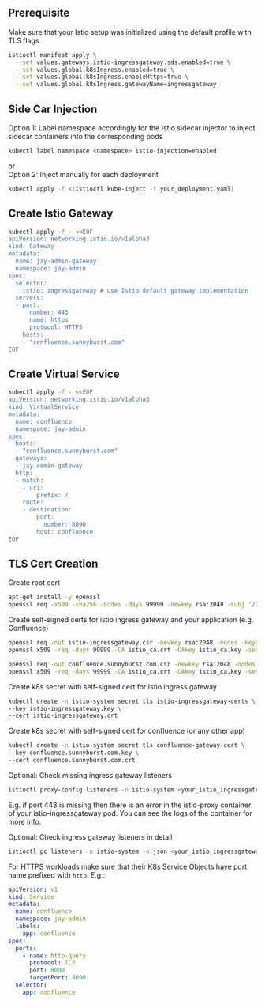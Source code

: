## Prerequisite
Make sure that your Istio setup was initialized using the default profile with TLS flags
```bash
istioctl manifest apply \
  --set values.gateways.istio-ingressgateway.sds.enabled=true \
  --set values.global.k8sIngress.enabled=true \
  --set values.global.k8sIngress.enableHttps=true \
  --set values.global.k8sIngress.gatewayName=ingressgateway
```

## Side Car Injection
Option 1: Label namespace accordingly for the Istio sidecar injector to inject sidecar containers into the corresponding pods  
```bash
kubectl label namespace <namespace> istio-injection=enabled
```
or  
Option 2: Inject manually for each deployment
```bash
kubectl apply -f <(istioctl kube-inject -f your_deployment.yaml)
```

## Create Istio Gateway
```bash
kubectl apply -f - <<EOF
apiVersion: networking.istio.io/v1alpha3
kind: Gateway
metadata:
  name: jay-admin-gateway
  namespace: jay-admin
spec:
  selector:
    istio: ingressgateway # use Istio default gateway implementation
  servers:
  - port:
      number: 443
      name: https
      protocol: HTTPS
    hosts:
    - "confluence.sunnyburst.com"
EOF
```

## Create Virtual Service
```bash
kubectl apply -f - <<EOF
apiVersion: networking.istio.io/v1alpha3
kind: VirtualService
metadata:
  name: confluence
  namespace: jay-admin
spec:
  hosts:
  - "confluence.sunnyburst.com"
  gateways:
  - jay-admin-gateway
  http:
  - match:
    - uri:
        prefix: /
    route:
    - destination:
        port:
          number: 8090
        host: confluence
EOF
```

## TLS Cert Creation
Create root cert
```bash
apt-get install -y openssl
openssl req -x509 -sha256 -nodes -days 99999 -newkey rsa:2048 -subj '/O=rootca Inc./CN=istio' -keyout istio_ca.key -out istio_ca.crt
```

Create self-signed certs for istio ingress gateway and your application (e.g. Confluence)
```bash
openssl req -out istio-ingressgateway.csr -newkey rsa:2048 -nodes -keyout istio-ingressgateway.key -subj "/CN=istio-ingressgateway/O=istio"
openssl x509 -req -days 99999 -CA istio_ca.crt -CAkey istio_ca.key -set_serial 0 -in istio-ingressgateway.csr -out istio-ingressgateway.crt

openssl req -out confluence.sunnyburst.com.csr -newkey rsa:2048 -nodes -keyout confluence.sunnyburst.com.key -subj "/CN=confluence.sunnyburst.com/O=confluence"
openssl x509 -req -days 99999 -CA istio_ca.crt -CAkey istio_ca.key -set_serial 0 -in confluence.sunnyburst.com.csr -out confluence.sunnyburst.com.crt
```

Create k8s secret with self-signed cert for Istio ingress gateway
```bash
kubectl create -n istio-system secret tls istio-ingressgateway-certs \
--key istio-ingressgateway.key \
--cert istio-ingressgateway.crt
```

Create k8s secret with self-signed cert for confluence (or any other app)
```bash
kubectl create -n istio-system secret tls confluence-gateway-cert \
--key confluence.sunnyburst.com.key \
--cert confluence.sunnyburst.com.crt
```

Optional: Check missing ingress gateway listeners
```bash
istioctl proxy-config listeners -n istio-system <your_istio_ingressgateway_podname>
```
E.g. if port 443 is missing then there is an error in the istio-proxy container of your istio-ingressgateway pod. You can see the logs of the container for more info.  

Optional: Check ingress gateway listeners in detail
```bash
istioctl pc listeners -n istio-system -o json <your_istio_ingressgateway_podname>
```

For HTTPS workloads make sure that their K8s Service Objects have port name prefixed with `http`. E.g.:
```yaml
apiVersion: v1
kind: Service
metadata:
  name: confluence
  namespace: jay-admin
  labels:
    app: confluence
spec:
  ports:
    - name: http-query
      protocol: TCP
      port: 8090
      targetPort: 8090
  selector:
    app: confluence
```
